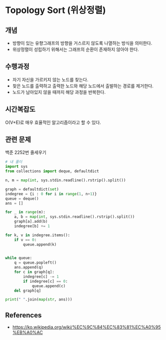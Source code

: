 # Topology Sort (위상정렬)

## 개념

- 방향이 있는 유향그래프의 방향을 거스르지 않도록 나열하는 방식을 의미한다.
- 위상정렬이 성립하기 위해서는 그래프의 순환이 존재하지 않아야 한다. 



## 수행과정

- 자기 자신을 가르키지 않는 노드를 찾는다.
- 찾은 노드를 출력하고 출력한 노드와 해당 노드에서 출발하는 경로를 제거한다. 
- 노드가 남아있지 않을 때까지 해당 과정을 반복한다.



## 시간복잡도

O(V+E)로 매우 효율적인 알고리즘이라고 할 수 있다. 



## 관련 문제

백준 2252번 줄세우기

```python
# 내 풀이
import sys
from collections import deque, defaultdict

n, m = map(int, sys.stdin.readline().rstrip().split())

graph = defaultdict(set)
indegree = {i : 0 for i in range(1, n+1)}
queue = deque()
ans = []

for _ in range(m):
    a, b = map(int, sys.stdin.readline().rstrip().split())
    graph[a].add(b)
    indegree[b] += 1

for k, v in indegree.items():
    if v == 0:
        queue.append(k)

        
while queue:
    q = queue.popleft()
    ans.append(q)
    for c in graph[q]:
        indegree[c] -= 1
        if indegree[c] == 0:
            queue.append(c)
    del graph[q]

print(" ".join(map(str, ans)))
```



## References

- https://ko.wikipedia.org/wiki/%EC%9C%84%EC%83%81%EC%A0%95%EB%A0%AC